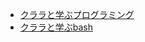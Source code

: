 * [クララと学ぶプログラミング](https://speakerdeck.com/hiromichinomata/learn-programming-with-clara)
* [クララと学ぶbash](https://speakerdeck.com/hiromichinomata/learn-bash-with-clara)
